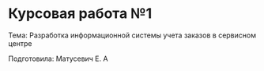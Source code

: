 # Курсовая работа №1

Тема: Разработка информационной системы учета заказов в сервисном центре

Подготовила: Матусевич Е. А
